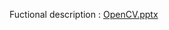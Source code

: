Fuctional description : [OpenCV.pptx](https://github.com/linhengpei/Image-processing-CV2/files/8487969/OpenCV.pptx)
